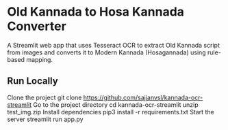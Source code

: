 # Old Kannada to Hosa Kannada Converter

A Streamlit web app that uses Tesseract OCR to extract Old Kannada script from images
and converts it to Modern Kannada (Hosagannada) using rule-based mapping.

## Run Locally
Clone the project
 git clone https://github.com/sajjanvsl/kannada-ocr-streamlit
 Go to the project directory
  cd kannada-ocr-streamlit
  unzip test_img.zip
  Install dependencies
   pip3 install -r requirements.txt
   Start the server
   streamlit run app.py
